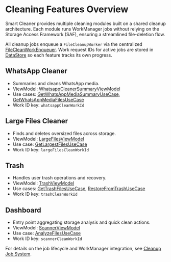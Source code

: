 # Cleaning Features Overview

Smart Cleaner provides multiple cleaning modules built on a shared cleanup architecture. Each module runs WorkManager jobs without relying on the Storage Access Framework (SAF), ensuring a streamlined file-deletion flow.

All cleanup jobs enqueue a `FileCleanupWorker` via the centralized [FileCleanWorkEnqueuer](../app/src/main/kotlin/com/d4rk/cleaner/core/work/FileCleanWorkEnqueuer.kt). Work request IDs for active jobs are stored in [DataStore](../app/src/main/kotlin/com/d4rk/cleaner/core/data/datastore/DataStore.kt) so each feature tracks its own progress.

## WhatsApp Cleaner
- Summaries and cleans WhatsApp media.
- ViewModel: [WhatsappCleanerSummaryViewModel](../app/src/main/kotlin/com/d4rk/cleaner/app/clean/whatsapp/summary/ui/WhatsappCleanerSummaryViewModel.kt)
- Use cases: [GetWhatsAppMediaSummaryUseCase](../app/src/main/kotlin/com/d4rk/cleaner/app/clean/whatsapp/summary/domain/usecases/GetWhatsAppMediaSummaryUseCase.kt), [GetWhatsAppMediaFilesUseCase](../app/src/main/kotlin/com/d4rk/cleaner/app/clean/whatsapp/summary/domain/usecases/GetWhatsAppMediaFilesUseCase.kt)
- Work ID key: `whatsappCleanWorkId`

## Large Files Cleaner
- Finds and deletes oversized files across storage.
- ViewModel: [LargeFilesViewModel](../app/src/main/kotlin/com/d4rk/cleaner/app/clean/largefiles/ui/LargeFilesViewModel.kt)
- Use case: [GetLargestFilesUseCase](../app/src/main/kotlin/com/d4rk/cleaner/app/clean/scanner/domain/usecases/GetLargestFilesUseCase.kt)
- Work ID key: `largeFilesCleanWorkId`

## Trash
- Handles user trash operations and recovery.
- ViewModel: [TrashViewModel](../app/src/main/kotlin/com/d4rk/cleaner/app/clean/trash/ui/TrashViewModel.kt)
- Use cases: [GetTrashFilesUseCase](../app/src/main/kotlin/com/d4rk/cleaner/app/clean/trash/domain/usecases/GetTrashFilesUseCase.kt), [RestoreFromTrashUseCase](../app/src/main/kotlin/com/d4rk/cleaner/app/clean/trash/domain/usecases/RestoreFromTrashUseCase.kt)
- Work ID key: `trashCleanWorkId`

## Dashboard
- Entry point aggregating storage analysis and quick clean actions.
- ViewModel: [ScannerViewModel](../app/src/main/kotlin/com/d4rk/cleaner/app/clean/scanner/ui/ScannerViewModel.kt)
- Use case: [AnalyzeFilesUseCase](../app/src/main/kotlin/com/d4rk/cleaner/app/clean/scanner/domain/usecases/AnalyzeFilesUseCase.kt)
- Work ID key: `scannerCleanWorkId`

For details on the job lifecycle and WorkManager integration, see [Cleanup Job System](cleanup_jobs.md).
